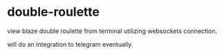 # double-roulette

view blaze double roulette from terminal utilizing websockets connection.

will do an integration to telegram eventually.
